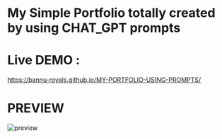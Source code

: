 # My Simple Portfolio totally created by using CHAT_GPT prompts

# Live DEMO :

https://bannu-royals.github.io/MY-PORTFOLIO-USING-PROMPTS/

# PREVIEW

![preview](https://github.com/Bannu-Royals/MY-PORTFOLIO-USING-PROMPTS/assets/119747146/0742d974-37d6-443a-817d-d4f324ae6455)



